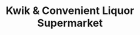 ---
title: "Kwik & Convenient Liquor Supermarket"
url: /fremont/kwik-and-convenient-liquor-supermarket/
shop: convenience
---